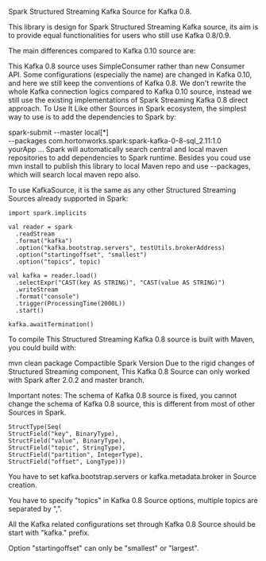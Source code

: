
Spark Structured Streaming Kafka Source for Kafka 0.8.

This library is design for Spark Structured Streaming Kafka source, its aim is to provide equal functionalities for users who still use Kafka 0.8/0.9.

The main differences compared to Kafka 0.10 source are:

This Kafka 0.8 source uses SimpleConsumer rather than new Consumer API.
Some configurations (especially the name) are changed in Kafka 0.10, and here we still keep the conventions of Kafka 0.8.
We don't rewrite the whole Kafka connection logics compared to Kafka 0.10 source, instead we still use the existing implementations of Spark Streaming Kafka 0.8 direct approach.
To Use It
Like other Sources in Spark ecosystem, the simplest way to use is to add the dependencies to Spark by:

spark-submit
  --master local[*] \
  --packages com.hortonworks.spark:spark-kafka-0-8-sql_2.11:1.0 \
  yourApp
  ...
Spark will automatically search central and local maven repositories to add dependencies to Spark runtime. Besides you coud use mvn install to publish this library to local Maven repo and use --packages, which will search local maven repo also.

To use KafkaSource, it is the same as any other Structured Streaming Sources already supported in Spark:

    import spark.implicits

    val reader = spark
      .readStream
      .format("kafka")
      .option("kafka.bootstrap.servers", testUtils.brokerAddress)
      .option("startingoffset", "smallest")
      .option("topics", topic)

    val kafka = reader.load()
      .selectExpr("CAST(key AS STRING)", "CAST(value AS STRING)")
      .writeStream
      .format("console")
      .trigger(ProcessingTime(2000L))
      .start()

    kafka.awaitTermination()
To compile
This Structured Streaming Kafka 0.8 source is built with Maven, you could build with:

mvn clean package
Compactible Spark Version
Due to the rigid changes of Structured Streaming component, This Kafka 0.8 Source can only worked with Spark after 2.0.2 and master branch.

Important notes:
The schema of Kafka 0.8 source is fixed, you cannot change the schema of Kafka 0.8 source, this is different from most of other Sources in Spark.

    StructType(Seq(
    StructField("key", BinaryType),
    StructField("value", BinaryType),
    StructField("topic", StringType),
    StructField("partition", IntegerType),
    StructField("offset", LongType)))
You have to set kafka.bootstrap.servers or kafka.metadata.broker in Source creation.

You have to specify "topics" in Kafka 0.8 Source options, multiple topics are separated by ",".

All the Kafka related configurations set through Kafka 0.8 Source should be start with "kafka." prefix.

Option "startingoffset" can only be "smallest" or "largest".
